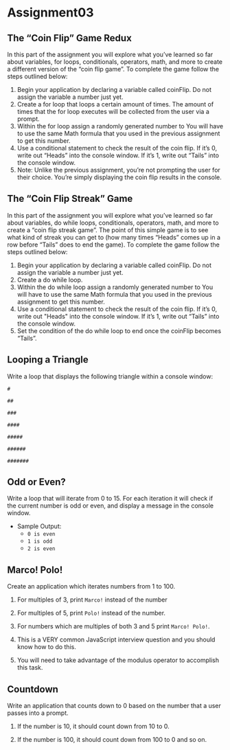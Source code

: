 # Assignment03

## The “Coin Flip” Game Redux

In this part of the assignment you will explore what you’ve learned so far about variables, for loops, conditionals, operators, math, and more to create a different version of the “coin flip game”. To complete the game follow the steps outlined below:

1. Begin your application by declaring a variable called coinFlip. Do not assign the variable a number just yet.
2. Create a for loop that loops a certain amount of times. The amount of times that the for loop executes will be collected from the user via a prompt.
3. Within the for loop assign a randomly generated number to You will have to use the same Math formula that you used in the previous assignment to get this number.
4. Use a conditional statement to check the result of the coin flip. If it’s 0, write out “Heads” into the console window. If it’s 1, write out “Tails” into the console window.
5. Note: Unlike the previous assignment, you’re not prompting the user for their choice. You’re simply displaying the coin flip results in the console.

## The “Coin Flip Streak” Game

In this part of the assignment you will explore what you’ve learned so far about variables, do while loops, conditionals, operators, math, and more to create a “coin flip streak game”. The point of this simple game is to see what kind of streak you can get to (how many times “Heads” comes up in a row before “Tails” does to end the game). To complete the game follow the steps outlined below:

1. Begin your application by declaring a variable called coinFlip. Do not assign the variable a number just yet. 
2. Create a do while loop. 
3. Within the do while loop assign a randomly generated number to You will have to use the same Math formula that you used in the previous assignment to get this number.
4. Use a conditional statement to check the result of the coin flip. If it’s 0, write out "Heads" into the console window. If it’s 1, write out “Tails” into the console window.
5. Set the condition of the do while loop to end once the coinFlip becomes “Tails”.


## Looping a Triangle

Write a loop that displays the following triangle within a console window:

   ``` # ```

   ``` ## ```
  
   ``` ### ```
  
   ``` #### ```
  
   ``` ##### ```
  
   ``` ###### ```
  
   ``` ####### ```

## Odd or Even?
Write a loop that will iterate from 0 to 15. For each iteration it will check if the current number is odd or even, and display a message in the console window.

  - Sample Output:
    - ```0 is even```
    - ```1 is odd```
    - ```2 is even```

## Marco! Polo!

Create an application which iterates numbers from 1 to 100.
  
  1. For multiples of 3, print ```Marco!``` instead of the number
  
  2. For multiples of 5, print ```Polo!``` instead of the number.
  
  3. For numbers which are multiples of both 3 and 5 print ```Marco! Polo!```.
  
  4. This is a VERY common JavaScript interview question and you should know how to do this.
  
  5. You will need to take advantage of the modulus operator to accomplish this task.

## Countdown

Write an application that counts down to 0 based on the number that a user passes into a prompt. 

1. If the number is 10, it should count down from 10 to 0.

2. If the number is 100, it should count down from 100 to 0 and so on. 
